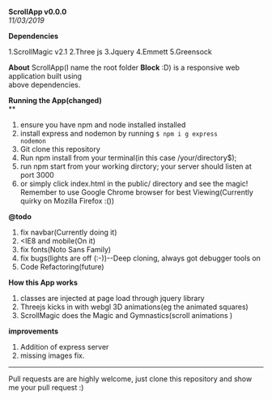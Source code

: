 **ScrollApp v0.0.0**<br>
_11/03/2019_
<br>


**Dependencies**

1.ScrollMagic v2.1
2.Three js
3.Jquery
4.Emmett
5.Greensock



**About**
ScrollApp(I name the root folder **Block** :D) is a responsive web application built using<br>
above dependencies.

**Running the App(changed)**<br>**
1. ensure you have npm and node installed installed
2. install express and nodemon by running <code>$ npm i g express nodemon</code><br>
2. Git clone this repository<br>
3. Run npm install from your terminal(in this case /your/directory$);
4. run npm start from your working dirctory; your server should listen at port 3000
3. or simply click index.html in the public/ directory and see the magic!<br>
Remember to use Google Chrome browser for best Viewing(Currently quirky on Mozilla Firefox :())

**@todo**<br>
1. fix navbar(Currently doing it)<br>
2. <IE8 and mobile(On it)<br>
3. fix fonts(Noto Sans Family)<br>
4. fix bugs(lights are off (:-))--Deep cloning, always got debugger tools on<br>
5. Code Refactoring(future)<br>

**How this App works**<br>
1. <div> classes are injected at page load through jquery library</br>
2. Threejs kicks in with webgl 3D animations(eg the animated squares)<br>
3. ScrollMagic does the Magic and Gymnastics(scroll animations )<br>

**improvements**<br>
1. Addition of express server 
2. missing images fix. <br>
<hr>
Pull requests are are highly welcome, just clone this repository and show me your pull request :)
 










